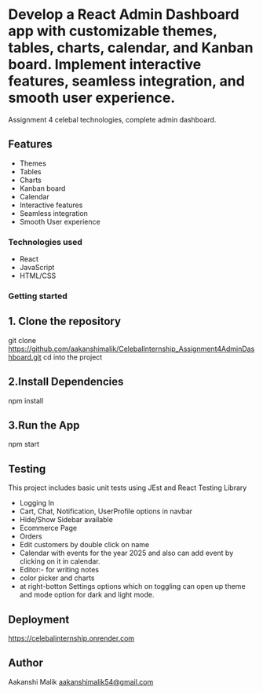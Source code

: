 # Develop a React Admin Dashboard app with customizable themes, tables, charts, calendar, and Kanban board. Implement interactive features, seamless integration, and smooth user experience.

Assignment 4 celebal technologies, complete admin dashboard.

## Features
  - Themes
  - Tables
  - Charts
  - Kanban board
  - Calendar
  - Interactive features
  - Seamless integration
  - Smooth User experience
  
### Technologies used
  - React
  - JavaScript
  - HTML/CSS
 
### Getting started
## 1. Clone the repository
   git clone
   https://github.com/aakanshimalik/CelebalInternship_Assignment4AdminDashboard.git
   cd into the project

## 2.Install Dependencies
   npm install

## 3.Run the App
   npm start


## Testing

 This project includes basic unit tests using JEst and React Testing Library
 - Logging In
 - Cart, Chat, Notification, UserProfile options in navbar
 - Hide/Show Sidebar available
 - Ecommerce Page
 - Orders
 - Edit customers by double click on name
 - Calendar with events for the year 2025 and also can add event by clicking on it in calendar.
 - Editor:- for writing notes
 - color picker and charts
 - at right-botton Settings options which on toggling can open up theme and mode option for dark and light mode.


## Deployment
  https://celebalinternship.onrender.com

## Author
  Aakanshi Malik
  aakanshimalik54@gmail.com

